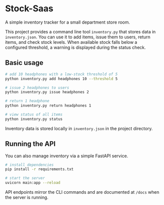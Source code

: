 # Stock-Saas

A simple inventory tracker for a small department store room.

This project provides a command line tool `inventory.py` that stores data in
`inventory.json`. You can use it to add items, issue them to users, return
items, and check stock levels. When available stock falls below a configured
threshold, a warning is displayed during the status check.

## Basic usage

```bash
# add 10 headphones with a low-stock threshold of 5
python inventory.py add headphones 10 --threshold 5

# issue 2 headphones to users
python inventory.py issue headphones 2

# return 1 headphone
python inventory.py return headphones 1

# view status of all items
python inventory.py status
```

Inventory data is stored locally in `inventory.json` in the project directory.

## Running the API

You can also manage inventory via a simple FastAPI service.

```bash
# install dependencies
pip install -r requirements.txt

# start the server
uvicorn main:app --reload
```

API endpoints mirror the CLI commands and are documented at `/docs` when the server is running.
